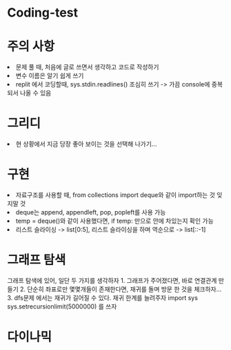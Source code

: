 # Coding-test

<h1>주의 사항</h1>
<body> 
  <p>
    <li>문제 풀 때, 처음에 글로 쓰면서 생각하고 코드로 작성하기</li>
    <li>변수 이름은 알기 쉽게 쓰기</li>
    <li>replit 에서 코딩할때, sys.stdin.readlines() 조심히 쓰기 -> 가끔 console에 중복되서 나올 수 있음</li>
  </p> 
</body>

<h1>그리디</h1>
<body> 
  <p>
    <li>현 상황에서 지금 당장 좋아 보이는 것을 선택해 나가기...</li>
  </p> 
</body>

<h1>구현</h1>
<body>
  <p>
    <li>
      자료구조를 사용할 때, from collections import deque와 같이 import하는 것 잊지말 것
    </li>
    <li>
      deque는 append, appendleft, pop, popleft를 사용 가능
    </li>
    <li>
      temp = deque()와 같이 사용했다면, if temp: 만으로 안에 차있는지 확인 가능 
    </li>
    <li>
      리스트 슬라이싱 -> list[0:5], 리스트 슬라이싱을 하며 역순으로 -> list[::-1]
    </li>
    
  </p>
</body>

<h1>그래프 탐색</h1>
<body>
  <p>
    그래프 탐색에 있어, 일단 두 가지를 생각하자
    1. 그래프가 주어졌다면, 바로 연결관계 만들기
    2. 단순히 좌표로만 몇몇개들이 존재한다면, 재귀를 돌며 방문 한 것을 체크하자...
    3. dfs문제 에서는 재귀가 길어질 수 있다. 재귀 한계를 늘려주자
      import sys
      sys.setrecursionlimit(5000000)
      를 쓰자
  </p>
  
</body>

<h1>다이나믹</h1>
<body>
  <p>
    
  </p>
</body>